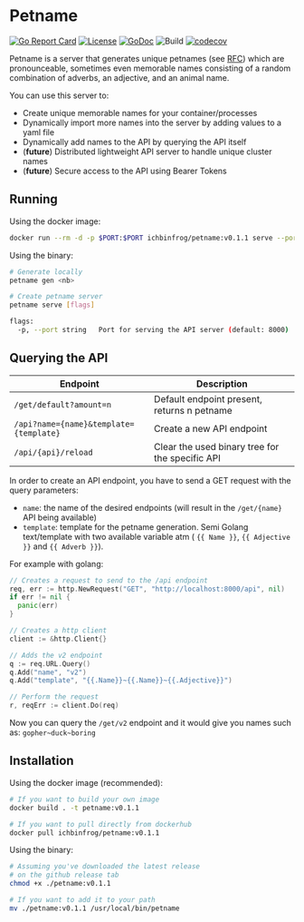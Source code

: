 
# Petname

[![Go Report Card](https://goreportcard.com/badge/ichbinfrog/petname)](https://goreportcard.com/report/github.com/ichbinfrog/petname) [![License](https://img.shields.io/badge/License-Apache%202.0-blue.svg)](https://github.com/ichbinfrog/petname/blob/master/LICENSE) [![GoDoc](https://godoc.org/github.com/ichbinfrog/petname?status.svg)](https://godoc.org/github.com/ichbinfrog/petname) ![Build](https://travis-ci.org/ichbinfrog/petname.svg?branch=master) [![codecov](https://codecov.io/gh/ichbinfrog/petname/branch/master/graph/badge.svg)](https://codecov.io/gh/ichbinfrog/petname)

Petname is a server that generates unique petnames (see [RFC](https://tools.ietf.org/html/rfc1178)) which are pronounceable, sometimes even memorable names consisting of a random combination of adverbs, an adjective, and an animal name.

You can use this server to:
- Create unique memorable names for your container/processes
- Dynamically import more names into the server by adding values to a yaml file
- Dynamically add names to the API by querying the API itself
- (**future**) Distributed lightweight API server to handle unique cluster names
- (**future**) Secure access to the API using Bearer Tokens

## Running

Using the docker image:
```sh
docker run --rm -d -p $PORT:$PORT ichbinfrog/petname:v0.1.1 serve --port $PORT
```

Using the binary:
```sh
# Generate locally
petname gen <nb>

# Create petname server
petname serve [flags]

flags:
  -p, --port string   Port for serving the API server (default: 8000)
```

## Querying the API

| Endpoint                                            | Description                                                           |
| --------------------------------------------------- | --------------------------------------------------------------------- |
| `/get/default?amount=n`                             | Default endpoint present, returns n petname                           |
| `/api?name={name}&template={template}`              | Create a new API endpoint                                             |
| `/api/{api}/reload`                                 | Clear the used binary tree for the specific API                       |

In order to create an API endpoint, you have to send a GET request with the query parameters:
- `name`: the name of the desired endpoints (will result in the `/get/{name}` API being available)
- `template`: template for the petname generation. Semi Golang text/template with two available variable atm ( `{{ Name }}`, `{{ Adjective }}` and `{{ Adverb }}`).

For example with golang:
```go
// Creates a request to send to the /api endpoint
req, err := http.NewRequest("GET", "http://localhost:8000/api", nil)
if err != nil {
  panic(err)
}

// Creates a http client
client := &http.Client{}

// Adds the v2 endpoint
q := req.URL.Query()
q.Add("name", "v2")
q.Add("template", "{{.Name}}~{{.Name}}~{{.Adjective}}")

// Perform the request
r, reqErr := client.Do(req)
```
Now you can query the `/get/v2` endpoint and it would give you names such as: `gopher~duck~boring`


## Installation

Using the docker image (recommended):
```sh
# If you want to build your own image
docker build . -t petname:v0.1.1

# If you want to pull directly from dockerhub
docker pull ichbinfrog/petname:v0.1.1
```

Using the binary:
```sh
# Assuming you've downloaded the latest release
# on the github release tab
chmod +x ./petname:v0.1.1

# If you want to add it to your path
mv ./petname:v0.1.1 /usr/local/bin/petname
```
